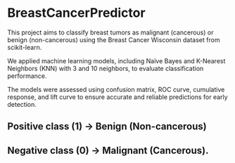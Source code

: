 # BreastCancerPredictor
This project aims to classify breast tumors as malignant (cancerous) or benign (non-cancerous) using the Breast Cancer Wisconsin dataset from scikit-learn.

We applied machine learning models, including Naïve Bayes and K-Nearest Neighbors (KNN) with 3 and 10 neighbors, to evaluate classification performance.

The models were assessed using confusion matrix, ROC curve, cumulative response, and lift curve to ensure accurate and reliable predictions for early detection.

## Positive class (1) → Benign (Non-cancerous)
## Negative class (0) → Malignant (Cancerous).
